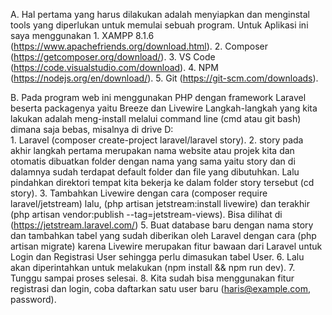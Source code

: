 <!-- Menyiapkan Tools -->
A. Hal pertama yang harus dilakukan adalah menyiapkan dan menginstal tools yang diperlukan untuk memulai sebuah program.
Untuk Aplikasi ini saya menggunakan
    1.  XAMPP 8.1.6 (https://www.apachefriends.org/download.html).
    2.  Composer (https://getcomposer.org/download/).
    3.  VS Code (https://code.visualstudio.com/download).
    4.  NPM (https://nodejs.org/en/download/).
    5.  Git (https://git-scm.com/downloads).

<!-- Installasi Laravel -->
B. Pada program web ini menggunakan PHP dengan framework Laravel beserta packagenya yaitu Breeze dan  Livewire
Langkah-langkah yang kita lakukan adalah meng-install melalui command line (cmd atau git bash) dimana saja bebas, misalnya di drive D:\
    1.  Laravel (composer create-project laravel/laravel story).
    2.  story pada akhir langkah pertama merupakan nama website atau projek kita dan otomatis dibuatkan folder dengan nama yang 
        sama yaitu story dan di dalamnya sudah terdapat default folder dan file yang dibutuhkan. Lalu pindahkan direktori tempat
        kita bekerja ke dalam folder story tersebut (cd story).
    3.  Tambahkan Livewire dengan cara (composer require laravel/jetstream) lalu, (php artisan jetstream:install livewire) dan 
        terakhir (php artisan vendor:publish --tag=jetstream-views). Bisa dilihat di (https://jetstream.laravel.com/)
    5.  Buat database baru dengan nama story dan tambahkan tabel yang sudah diberikan oleh Laravel dengan cara (php artisan 
        migrate) karena Livewire merupakan fitur bawaan dari Laravel untuk Login dan Registrasi User sehingga perlu dimasukan 
        tabel User.
    6.  Lalu akan diperintahkan untuk melakukan (npm install && npm run dev).
    7.  Tunggu sampai proses selesai.
    8.  Kita sudah bisa menggunakan fitur registrasi dan login, coba daftarkan satu user baru (haris@example.com, password).